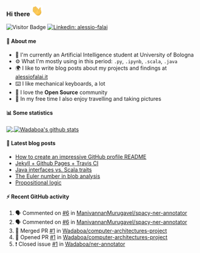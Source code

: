 ### Hi there <img src="https://raw.githubusercontent.com/Wadaboa/Wadaboa/master/wave.gif" width="30px">

![Visitor Badge](https://visitor-badge.laobi.icu/badge?page_id=Wadaboa.Wadaboa)
[![Linkedin: alessio-falai](https://img.shields.io/badge/-Alessio%20Falai-blue?style=flat-square&logo=Linkedin&logoColor=white&link=https://www.linkedin.com/in/alessio-falai/)](https://www.linkedin.com/in/alessio-falai/)

#### 👨 About me
- 🤖 I'm currently an Artificial Intelligence student at University of Bologna
- ⚙️ What I'm mostly using in this period: `.py`, `.ipynb`, `.scala`, `.java`
- 🌍 I like to write blog posts about my projects and findings at [alessiofalai.it](https://alessiofalai.it)
- ⌨️ I like mechanical keyboards, a lot
- 🌱 I love the **Open Source** community
- 📸 In my free time I also enjoy travelling and taking pictures

#### 📊 Some statistics

<a href="https://github.com/Wadaboa/">
  <img align="center" src="https://github-readme-stats.vercel.app/api/top-langs/?username=Wadaboa&hide=html" />
</a>
<a href="https://github.com/Wadaboa/">
  <img align="center" src="https://github-readme-stats.vercel.app/api?username=Wadaboa&count_private=true&show_icons=true&line_height=33" alt="Wadaboa's github stats" />
</a>

#### 📕 Latest blog posts
<!-- BLOG-POST-LIST:START -->
- [How to create an impressive GitHub profile README](https://alessiofalai.it/blog/github-profile-readme)
- [Jekyll + Github Pages + Travis CI](https://alessiofalai.it/blog/jekyll-ghpages-travis)
- [Java interfaces vs. Scala traits](https://alessiofalai.it/blog/scala-traits)
- [The Euler number in blob analysis](https://alessiofalai.it/blog/euler-number)
- [Propositional logic](https://alessiofalai.it/blog/propositional-logic)
<!-- BLOG-POST-LIST:END -->

#### ⚡ Recent GitHub activity
<!--START_SECTION:activity-->
1. 🗣 Commented on [#6](https://github.com/ManivannanMurugavel/spacy-ner-annotator/issues/6) in [ManivannanMurugavel/spacy-ner-annotator](https://github.com/ManivannanMurugavel/spacy-ner-annotator)
2. 🗣 Commented on [#6](https://github.com/ManivannanMurugavel/spacy-ner-annotator/issues/6) in [ManivannanMurugavel/spacy-ner-annotator](https://github.com/ManivannanMurugavel/spacy-ner-annotator)
3. 🎉 Merged PR [#1](https://github.com/Wadaboa/computer-architectures-project/pull/1) in [Wadaboa/computer-architectures-project](https://github.com/Wadaboa/computer-architectures-project)
4. 💪 Opened PR [#1](https://github.com/Wadaboa/computer-architectures-project/pull/1) in [Wadaboa/computer-architectures-project](https://github.com/Wadaboa/computer-architectures-project)
5. ❗️ Closed issue [#1](https://github.com/Wadaboa/ner-annotator/issues/1) in [Wadaboa/ner-annotator](https://github.com/Wadaboa/ner-annotator)
<!--END_SECTION:activity-->
